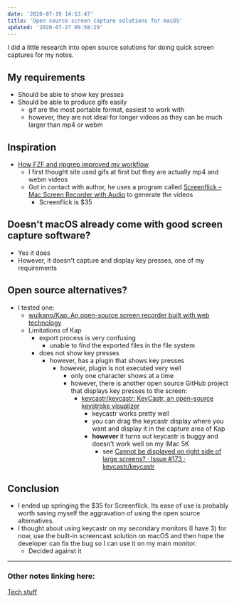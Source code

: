 ```yaml
---
date: '2020-07-19 14:53:47'
title: 'Open source screen capture solutions for macOS'
updated: '2020-07-27 09:58:29'
---
```

I did a little research into open source solutions for doing quick screen
captures for my notes.

## My requirements
* Should be able to show key presses
* Should be able to produce gifs easily
  * gif are the most portable format, easiest to work with
  * however, they are not ideal for longer videos as they can be much larger than
    mp4 or webm

## Inspiration
* [How FZF and ripgrep improved my workflow](https://sidneyliebrand.io/blog/how-fzf-and-ripgrep-improved-my-workflow)
  * I first thought site used gifs at first but they are actually mp4 and webm videos
  * Got in contact with author, he uses a program called [Screenflick – Mac Screen Recorder with Audio](https://www.araelium.com/screenflick-mac-screen-recorder) to generate the videos
    * Screenflick is $35

## Doesn't macOS already come with good screen capture software?
* Yes it does
* However, it doesn't capture and display key presses, one of my requirements

## Open source alternatives?
* I tested one:
  * [wulkano/Kap: An open-source screen recorder built with web technology](https://github.com/wulkano/Kap)
  * Limitations of Kap
    * export process is very confusing
      * unable to find the exported files in the file system
    * does not show key presses
      * however, has a plugin that shows key presses
        * however, plugin is not executed very well
          * only one character shows at a time
          * however, there is another open source GitHub project that displays
            key presses to the screen:
            * [keycastr/keycastr: KeyCastr, an open-source keystroke visualizer](https://github.com/keycastr/keycastr)
              * keycastr works pretty well
              * you can drag the keycastr display where you want and display it
                in the capture area of Kap
              * **however** it turns out keycastr is buggy and doesn't work well
                on my iMac 5K
                * see [Cannot be displayed on right side of large screens? · Issue #173 · keycastr/keycastr](https://github.com/keycastr/keycastr/issues/173)

## Conclusion
* I ended up springing the $35 for Screenflick. Its ease of use is probably worth saving
  myself the aggravation of using the open source alternatives.
* I thought about using keycastr on my secondary monitors (I have 3) for
  now, use the built-in screencast solution on macOS and then hope the developer can
  fix the bug so I can use it on my main monitor.
  * Decided against it

---
### Other notes linking here:

[Tech stuff](/Tech-stuff)
